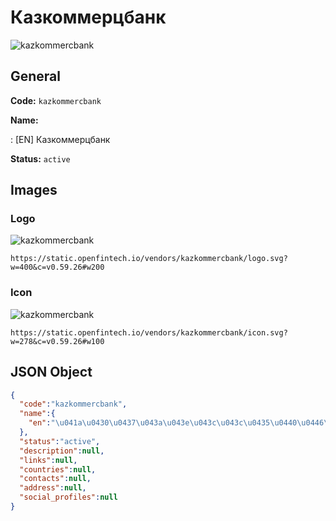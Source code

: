 
# Казкоммерцбанк 
![kazkommercbank](https://static.openfintech.io/vendors/kazkommercbank/logo.svg?w=400&c=v0.59.26#w200)  

## General 
 
**Code:** `kazkommercbank` 
 
**Name:** 
 
:	[EN] Казкоммерцбанк 
 
**Status:** `active` 
 

## Images 

### Logo 
 
![kazkommercbank](https://static.openfintech.io/vendors/kazkommercbank/logo.svg?w=400&c=v0.59.26#w200)  

```
https://static.openfintech.io/vendors/kazkommercbank/logo.svg?w=400&c=v0.59.26#w200
```  

### Icon 
 
![kazkommercbank](https://static.openfintech.io/vendors/kazkommercbank/icon.svg?w=278&c=v0.59.26#w100)  

```
https://static.openfintech.io/vendors/kazkommercbank/icon.svg?w=278&c=v0.59.26#w100
```  

## JSON Object 

```json
{
  "code":"kazkommercbank",
  "name":{
    "en":"\u041a\u0430\u0437\u043a\u043e\u043c\u043c\u0435\u0440\u0446\u0431\u0430\u043d\u043a"
  },
  "status":"active",
  "description":null,
  "links":null,
  "countries":null,
  "contacts":null,
  "address":null,
  "social_profiles":null
}
```  
